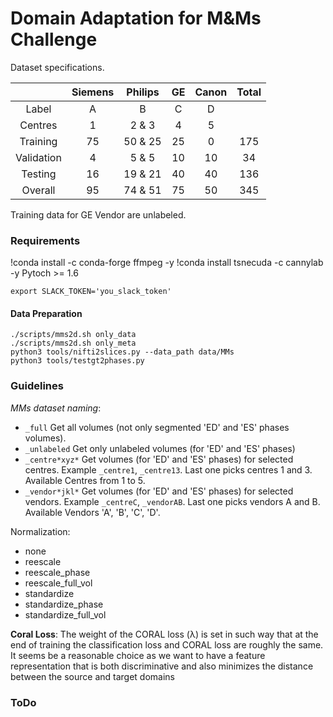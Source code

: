 # Domain Adaptation for M&Ms Challenge

Dataset specifications.

|            | Siemens | Philips | GE | Canon | Total |
|:----------:|:-------:|:-------:|:--:|:-----:|:-----:|
|    Label   |    A    |    B    |  C |   D   |       |
|   Centres  |    1    |  2 & 3  |  4 |   5   |       |
|  Training  |    75   | 50 & 25 | 25 |   0   |  175  |
| Validation |    4    |  5 & 5  | 10 |   10  |   34  |
|   Testing  |    16   | 19 & 21 | 40 |   40  |  136  |
|   Overall  |    95   | 74 & 51 | 75 |   50  |  345  |

Training data for GE Vendor are unlabeled.

### Requirements

!conda install -c conda-forge ffmpeg -y
!conda install tsnecuda -c cannylab -y
Pytoch >= 1.6 

```shell script
export SLACK_TOKEN='you_slack_token'
```

#### Data Preparation
```shell
./scripts/mms2d.sh only_data
./scripts/mms2d.sh only_meta
python3 tools/nifti2slices.py --data_path data/MMs
python3 tools/testgt2phases.py
```

### Guidelines

*MMs dataset naming*:
  - `_full` Get all volumes (not only segmented 'ED' and 'ES' phases volumes).
  - `_unlabeled` Get only unlabeled volumes (for 'ED' and 'ES' phases)
  - `_centre*xyz*` Get volumes (for 'ED' and 'ES' phases) for selected centres. Example `_centre1`, `_centre13`. Last one picks centres 1 and 3. Available Centres from 1 to 5.
  - `_vendor*jkl*` Get volumes (for 'ED' and 'ES' phases) for selected vendors. Example `_centreC`, `_vendorAB`. Last one picks vendors A and B. Available Vendors 'A', 'B', 'C', 'D'.

Normalization:
  - none
  - reescale
  - reescale_phase
  - reescale_full_vol
  - standardize
  - standardize_phase
  - standardize_full_vol

**Coral Loss**: The weight of the CORAL loss (λ) is set in such way that at the end of training the
classification loss and CORAL loss are roughly the same. It seems be a reasonable
choice as we want to have a feature representation that is both discriminative
and also minimizes the distance between the source and target domains  

### ToDo

